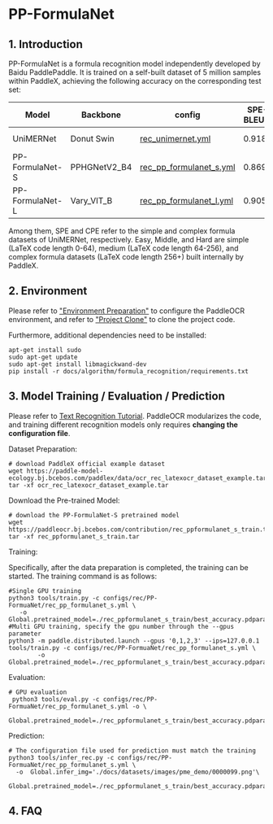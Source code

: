 # PP-FormulaNet

## 1. Introduction


PP-FormulaNet is a formula recognition model independently developed by Baidu PaddlePaddle. It is trained on a self-built dataset of 5 million samples within PaddleX, achieving the following accuracy on the corresponding test set:

| Model           | Backbone       | config                                                  |SPE-<br/>BLEU↑ | CPE-<br/>BLEU↑  | Easy-<br/>BLEU↑ | Middle-<br/>BLEU↑ | Hard-<br/>BLEU↑| Avg-<br/>BLEU↑  | Download link |
|-----------|--------|---------------------------------------------------|:--------------:|:-----------------:|:----------:|:----------------:|:---------:|:-----------------:|:--------------:|
| UniMERNet | Donut Swin | [rec_unimernet.yml](../../../configs/rec/rec_unimernet.yml) |     0.9187  |    0.9252       | 0.8658  |    0.8228   | 0.7740 |     0.8613        |[trained model](https://paddleocr.bj.bcebos.com/contribution/rec_unimernet_train.tar)|
| PP-FormulaNet-S | PPHGNetV2_B4 | [rec_pp_formulanet_s.yml](../../../configs/rec/PP-FormuaNet/rec_pp_formulanet_s.yml) |    0.8694   |    0.8071       | 0.9294  |    0.9112    | 0.8391 |    0.8712       |[trained model](https://paddleocr.bj.bcebos.com/contribution/rec_ppformulanet_s_train.tar)|
| PP-FormulaNet-L | Vary_VIT_B | [rec_pp_formulanet_l.yml](../../../configs/rec/PP-FormuaNet/rec_pp_formulanet_l.yml) |     0.9055   |     0.9206       | 0.9392  |     0.9273    | 0.9141 |     0.9213         |[trained model](https://paddleocr.bj.bcebos.com/contribution/rec_ppformulanet_l_train.tar )|

Among them, SPE and CPE refer to the simple and complex formula datasets of UniMERNet, respectively. Easy, Middle, and Hard are simple (LaTeX code length 0-64), medium (LaTeX code length 64-256), and complex formula datasets (LaTeX code length 256+) built internally by PaddleX.


## 2. Environment
Please refer to ["Environment Preparation"](../../ppocr/environment.en.md) to configure the PaddleOCR environment, and refer to ["Project Clone"](../../ppocr/blog/clone.en.md) to clone the project code.

Furthermore, additional dependencies need to be installed:
```shell
apt-get install sudo
sudo apt-get update
sudo apt-get install libmagickwand-dev
pip install -r docs/algorithm/formula_recognition/requirements.txt
```

## 3. Model Training / Evaluation / Prediction

Please refer to [Text Recognition Tutorial](../../ppocr/model_train/recognition.en.md). PaddleOCR modularizes the code, and training different recognition models only requires **changing the configuration file**.


Dataset Preparation:

```shell
# download PaddleX official example dataset
wget https://paddle-model-ecology.bj.bcebos.com/paddlex/data/ocr_rec_latexocr_dataset_example.tar
tar -xf ocr_rec_latexocr_dataset_example.tar
```

Download the Pre-trained Model:

```shell
# download the PP-FormulaNet-S pretrained model
wget https://paddleocr.bj.bcebos.com/contribution/rec_ppformulanet_s_train.tar 
tar -xf rec_ppformulanet_s_train.tar
```

Training:

Specifically, after the data preparation is completed, the training can be started. The training command is as follows:

```shell
#Single GPU training 
python3 tools/train.py -c configs/rec/PP-FormuaNet/rec_pp_formulanet_s.yml \
   -o Global.pretrained_model=./rec_ppformulanet_s_train/best_accuracy.pdparams
#Multi GPU training, specify the gpu number through the --gpus parameter
python3 -m paddle.distributed.launch --gpus '0,1,2,3' --ips=127.0.0.1   tools/train.py -c configs/rec/PP-FormuaNet/rec_pp_formulanet_s.yml \
        -o Global.pretrained_model=./rec_ppformulanet_s_train/best_accuracy.pdparams
```

Evaluation:

```shell
# GPU evaluation
 python3 tools/eval.py -c configs/rec/PP-FormuaNet/rec_pp_formulanet_s.yml -o \
 Global.pretrained_model=./rec_ppformulanet_s_train/best_accuracy.pdparams
```

Prediction:

```shell
# The configuration file used for prediction must match the training
python3 tools/infer_rec.py -c configs/rec/PP-FormuaNet/rec_pp_formulanet_s.yml \
  -o  Global.infer_img='./docs/datasets/images/pme_demo/0000099.png'\
   Global.pretrained_model=./rec_ppformulanet_s_train/best_accuracy.pdparams
```

## 4. FAQ
